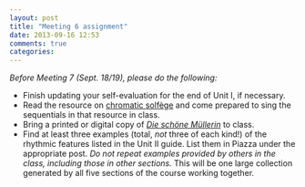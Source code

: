 ```yaml
---
layout: post
title: "Meeting 6 assignment"
date: 2013-09-16 12:53
comments: true
categories: 
---
```


*Before Meeting 7 (Sept. 18/19), please do the following:*

- Finish updating your self-evaluation for the end of Unit I, if necessary.  
- Read the resource on [chromatic solfège](http://kris.shaffermusic.com/musicianship/chromaticSolfege.html) and come prepared to sing the sequentials in that resource in class.  
- Bring a printed or digital copy of [*Die schöne Müllerin*](http://imslp.org/wiki/Special:ImagefromIndex/03233) to class.  
- Find at least three examples (total, *not* three of each kind!) of the rhythmic features listed in the Unit II guide. List them in Piazza under the appropriate post. *Do not repeat examples provided by others in the class, including those in other sections.* This will be one large collection generated by all five sections of the course working together.